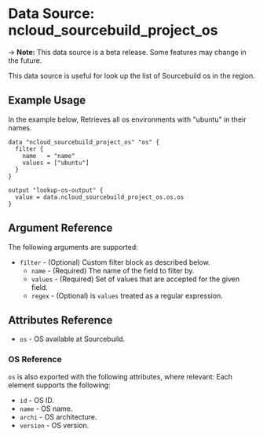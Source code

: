 # Data Source: ncloud_sourcebuild_project_os

-> **Note:** This data source is a beta release. Some features may change in the future.

This data source is useful for look up the list of Sourcebuild os in the region.

## Example Usage

In the example below, Retrieves all os environments with "ubuntu" in their names.

```hcl
data "ncloud_sourcebuild_project_os" "os" {
  filter {
    name   = "name"
    values = ["ubuntu"]
  }
}

output "lookup-os-output" {
  value = data.ncloud_sourcebuild_project_os.os.os
}
```

## Argument Reference

The following arguments are supported:

* `filter` - (Optional) Custom filter block as described below.
    * `name` - (Required) The name of the field to filter by.
    * `values` - (Required) Set of values that are accepted for the given field.
    * `regex` - (Optional) is `values` treated as a regular expression.

## Attributes Reference

* `os` - OS available at Sourcebuild.

### OS Reference

`os` is also exported with the following attributes, where relevant: Each element supports the following:

* `id` - OS ID.
* `name` - OS name.
* `archi` - OS architecture.
* `version` - OS version.
